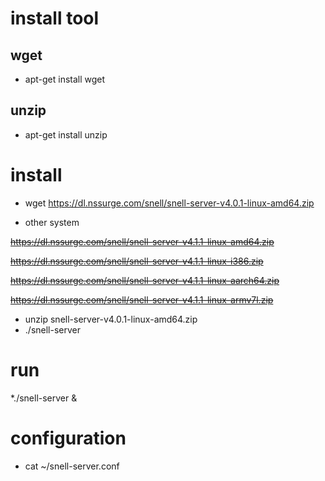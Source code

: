 # install tool

## wget
* apt-get install wget
## unzip
* apt-get install unzip


# install 

* wget https://dl.nssurge.com/snell/snell-server-v4.0.1-linux-amd64.zip

* other system

~~https://dl.nssurge.com/snell/snell-server-v4.1.1-linux-amd64.zip~~

~~https://dl.nssurge.com/snell/snell-server-v4.1.1-linux-i386.zip~~

~~https://dl.nssurge.com/snell/snell-server-v4.1.1-linux-aarch64.zip~~

~~https://dl.nssurge.com/snell/snell-server-v4.1.1-linux-armv7l.zip~~

* unzip snell-server-v4.0.1-linux-amd64.zip
* ./snell-server

# run 
*./snell-server &

# configuration
* cat ~/snell-server.conf
